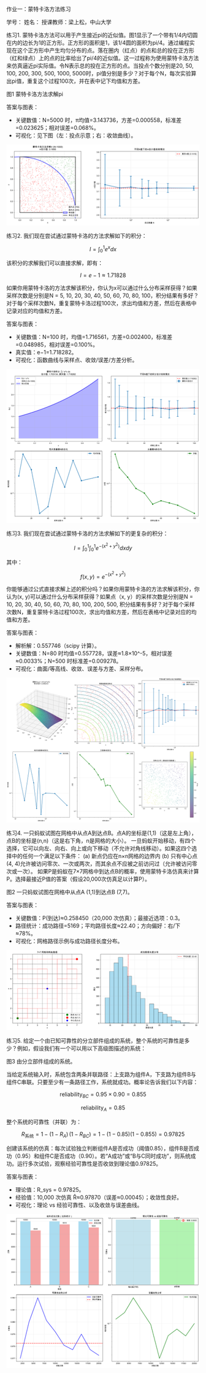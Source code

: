 作业一：蒙特卡洛方法练习

学号：                                         姓名：
授课教师：梁上松，中山大学

练习1. 
蒙特卡洛方法可以用于产生接近pi的近似值。图1显示了一个带有1/4内切圆在内的边长为1的正方形。正方形的面积是1，该1/4圆的面积为pi/4。通过编程实现在这个正方形中产生均匀分布的点。落在圈内（红点）的点和总的投在正方形（红和绿点）上的点的比率给出了pi/4的近似值。这一过程称为使用蒙特卡洛方法来仿真逼近pi实际值。令N表示总的投在正方形的点。当投点个数分别是20, 50, 100, 200, 300, 500, 1000, 5000时，pi值分别是多少？对于每个N，每次实验算出pi值，重复这个过程100次，并在表中记下均值和方差。

图1 蒙特卡洛方法求解pi

答案与图表：
- 关键数值：N=5000 时，π均值=3.143736，方差=0.000558，标准差=0.023625；相对误差=0.068%。
- 可视化：见下图（左：投点示意；右：收敛曲线）。

![q1 可视化](q1/monte_carlo_visualization.png)

练习2. 
我们现在尝试通过蒙特卡洛的方法求解如下的积分：

$$ I = \int_{0}^{1} e^x  dx $$

该积分的求解我们可以直接求解，即有：

$$ I = e - 1 \approx 1.71828 $$

如果你用蒙特卡洛的方法求解该积分，你认为x可以通过什么分布采样获得？如果采样次数是分别是N = 5, 10, 20, 30, 40, 50, 60, 70, 80, 100，积分结果有多好？对于每个采样次数N，重复蒙特卡洛过程100次，求出均值和方差，然后在表格中记录对应的均值和方差。

答案与图表：
- 关键数值：N=100 时，均值=1.716561，方差=0.002400，标准差=0.048985，相对误差=0.100%。
- 真实值：e−1=1.718282。
- 可视化：函数曲线与采样点、收敛/误差/方差分析。

![q2 可视化](q2/monte_carlo_integration_visualization.png)

练习3.
我们现在尝试通过蒙特卡洛的方法求解如下的更复杂的积分：

$$ I = \int_{0}^{1} \int_{0}^{1} e^{-(x^2 + y^2)}  dx  dy $$

其中：

$$ f(x, y) = e^{-(x^2 + y^2)} $$

你能够通过公式直接求解上述的积分吗？如果你用蒙特卡洛的方法求解该积分，你认为(x, y)可以通过什么分布采样获得？如果点（x, y）的采样次数是分别是N = 10, 20, 30, 40, 50, 60, 70, 80, 100, 200, 500, 积分结果有多好？对于每个采样次数N，重复蒙特卡洛过程100次，求出均值和方差，然后在表格中记录对应的均值和方差。

答案与图表：
- 解析解：0.557746（scipy 计算）。
- 关键数值：N=80 时均值=0.557728，误差≈1.8×10^-5，相对误差≈0.0033%；N=500 时标准差=0.009278。
- 可视化：曲面/等高线、收敛、误差与方差、采样分布。

![q3 可视化](q3/monte_carlo_double_integration_visualization.png)

练习4.
一只蚂蚁试图在网格中从点A到达点B。点A的坐标是(1,1)（这是左上角），点B的坐标是(n,n)（这是右下角，n是网格的大小）。
一旦蚂蚁开始移动，有四个选择，它可以向左、向右、向上或向下移动（不允许对角线移动）。如果这四个选择中的任何一个满足以下条件：
(a) 新点仍应在n×n网格的边界内
(b) 只有中心点(4, 4)允许被访问零次、一次或两次，而其余点不应被之前访问过（允许被访问零次或一次）。
如果P是蚂蚁在7×7网格中到达点B的概率，使用蒙特卡洛仿真来计算P。选择最接近P值的答案（假设20,000次仿真足以计算P）。

图2 一只蚂蚁试图在网格中从点A (1,1)到达点B (7,7)。

答案与图表：
- 关键数值：P(到达)≈0.258450（20,000 次仿真）；最接近选项：0.3。
- 路径统计：成功路径=5169；平均路径长度≈22.40；方向偏好：右/下≈78%。
- 可视化：网格路径示例与成功路径长度分布。

![q4 可视化](q4/ant_pathfinding_visualization.png)

练习5.
给定一个由已知可靠性的分立部件组成的系统，整个系统的可靠性是多少？例如，假设我们有一个可以用以下高级图描述的系统：

图3 由分立部件组成的系统。

当给定系统输入时，系统包含两条并联路径：上支路为组件A，下支路为组件B与组件C串联。只要至少有一条路径工作，系统就成功。概率论告诉我们以下内容：

$$ \text{reliability}_{BC} = 0.95 \times 0.90 = 0.855 $$

$$ \text{reliability}_A = 0.85 $$

整个系统的可靠性（并联）为：

$$ R_{\text{系统}} = 1 - \big(1 - R_A\big)\,\big(1 - R_{BC}\big) = 1 - (1-0.85)(1-0.855) = 0.97825 $$

创建该系统的仿真：每次试验独立判断组件A是否成功（阈值0.85），组件B是否成功（0.95）和组件C是否成功（0.90）。若“A成功”或“B与C同时成功”，则系统成功。运行多次试验，观察经验可靠性是否收敛到理论值0.97825。

答案与图表：
- 理论值：R_sys = 0.97825。
- 经验值：10,000 次仿真 R̂≈0.97870（误差≈0.00045）；收敛性良好。
- 可视化：理论 vs 经验可靠性、以及收敛与误差曲线。

![q5 可视化](q5/system_reliability_visualization.png)